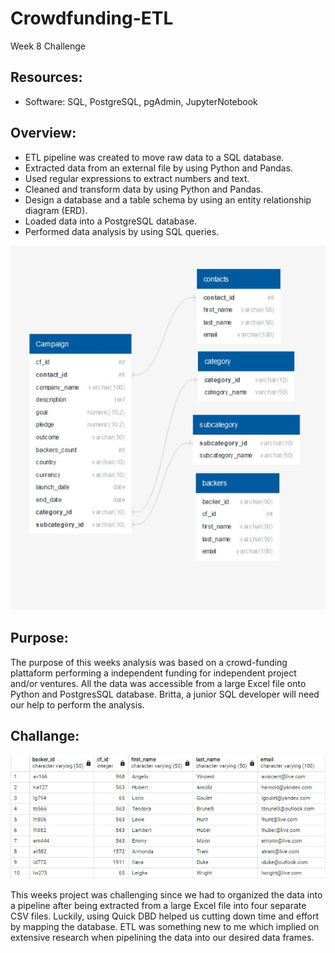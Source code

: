 # Crowdfunding-ETL
Week 8 Challenge

## Resources: 
- Software: SQL, PostgreSQL, pgAdmin, JupyterNotebook 

## Overview:

  - ETL pipeline was created to move raw data to a SQL database.
  - Extracted data from an external file by using Python and Pandas.
  - Used regular expressions to extract numbers and text.
  - Cleaned and transform data by using Python and Pandas.
  - Design a database and a table schema by using an entity relationship diagram (ERD).
  - Loaded data into a PostgreSQL database.
  - Performed data analysis by using SQL queries.

![Image 1](https://github.com/Sergg99/Crowdfunding-ETL/blob/1bb4ebba192fd4eaebd12889d4735196e06421b9/Module%208/Week%208%20Challenge/CorwdFuinding-ETL/Resources/Images/QUICK%20DBD%20with%20backers.jpg)

## Purpose:
The purpose of this weeks analysis was based on a crowd-funding plattaform performing a independent funding for independent project and/or ventures. All the data was accessible from a large Excel file onto Python and PostgresSQL database. Britta, a junior SQL developer will need our help to perform the analysis. 


## Challange:
![Image 2](https://github.com/Sergg99/Crowdfunding-ETL/blob/1bb4ebba192fd4eaebd12889d4735196e06421b9/Module%208/Week%208%20Challenge/CorwdFuinding-ETL/Resources/Images/backers.jpg) 

This weeks project was challenging since we had to organized the data into a pipeline after being extracted from a large Excel file into four separate CSV files. Luckily, using Quick DBD helped us cutting down time and effort by mapping the database. ETL was something new to me which implied on extensive research when pipelining the data into our desired data frames. 

